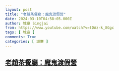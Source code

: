 ```yaml
---
layout: post
title: "老趙茶餐廳：魔鬼渡假營"
date: 2024-03-10T04:58:05.000Z
author: 城寨 Singjai
from: https://www.youtube.com/watch?v=tDAz-k_8Ggc
tags: [ 城寨 ]
comments: True
categories: [ 城寨 ]
---
```

<!--1710046685000-->
[老趙茶餐廳：魔鬼渡假營](https://www.youtube.com/watch?v=tDAz-k_8Ggc)
------

<div>

</div>
